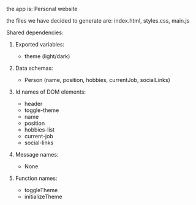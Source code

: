 the app is: Personal website

the files we have decided to generate are: index.html, styles.css, main.js

Shared dependencies:
1. Exported variables:
   - theme (light/dark)

2. Data schemas:
   - Person (name, position, hobbies, currentJob, socialLinks)

3. Id names of DOM elements:
   - header
   - toggle-theme
   - name
   - position
   - hobbies-list
   - current-job
   - social-links

4. Message names:
   - None

5. Function names:
   - toggleTheme
   - initializeTheme